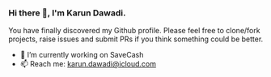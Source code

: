 ### Hi there 👋, I'm Karun Dawadi. 
You have finally discovered my Github profile. 
Please feel free to clone/fork projects, raise issues and submit PRs if you think something could be better. 

- 🔭 I’m currently working on SaveCash
- 📫 Reach me: karun.dawadi@icloud.com


